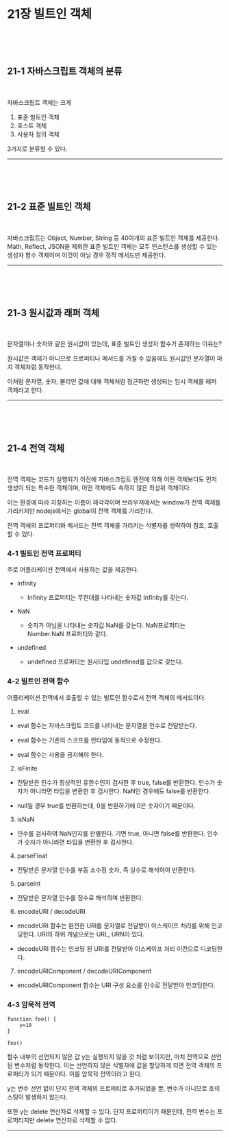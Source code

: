 # 21장 빌트인 객체

<br>
<br>
<br>

## 21-1 자바스크립트 객체의 분류

<br>

자바스크립트 객체는 크게

1. 표준 빌트인 객체
2. 호스트 객체
3. 사용자 정의 객체

3가지로 분류할 수 있다.

---

<br>
<br>
<br>

## 21-2 표준 빌트인 객체

<br>

자바스크립트는 Object, Number, String 등 40여개의 표준 빌트인 객체를 제공한다.
Math, Reflect, JSON을 제외한 표준 빌트인 객체는 모두 인스턴스를 생성할 수 있는 생성자 함수 객체이며 이것이 아닐 경우 정적 메서드만 제공한다.

---

<br>
<br>
<br>

## 21-3 원시값과 래퍼 객체

<br>

문자열이나 숫자와 같은 원시값이 있는데, 표준 빌트인 생성자 함수가 존재하는 이유는?

원시값은 객체가 아니므로 프로퍼티나 메서드를 가질 수 없음에도 원시값인 문자열이 마치 객체처럼 동작한다.

이처럼 문자열, 숫자, 불리언 값에 대해 객체처럼 접근하면 생성되는 임시 객체를 래퍼 객체라고 한다.

---

<br>
<br>
<br>

## 21-4 전역 객체

<br>

전역 객체는 코드가 실행되기 이전에 자바스크립트 엔진에 의해 어떤 객체보다도 먼저 생성이 되는 특수한 객체이며, 어떤 객체에도 속하지 않은 최상위 객체이다.

이는 환경에 따라 지칭하는 이름이 제각각이며 브라우저에서는 window가 전역 객체를 가리키지만 nodejs에서는 global이 전역 객체를 가리킨다.

전역 객체의 프로퍼티와 메서드는 전역 객체를 가리키는 식별자를 생략하여 참조, 호출할 수 있다.

### 4-1 빌트인 전역 프로퍼티

주로 어플리케이션 전역에서 사용하는 값을 제공한다.

- infinity

  - Infinity 프로퍼티는 무한대를 나타내는 숫자값 Infinity를 갖는다.

- NaN

  - 숫자가 아님을 나타내는 숫자값 NaN를 갖는다. NaN프로퍼티는 Number.NaN 프로퍼티와 같다.

- undefined

  - undefined 프로퍼티는 원시타입 undefined를 값으로 갖는다.

### 4-2 빌트인 전역 함수

어플리케이션 전역에서 호출할 수 있는 빌트인 함수로서 전역 객체의 메서드이다.

1. eval

- eval 함수는 자바스크립트 코드를 나타내는 문자열을 인수로 전달받는다.

- eval 함수는 기존의 스코프를 런타임에 동적으로 수정한다.

- eval 함수는 사용을 금지해야 한다.

2. isFinite

- 전달받은 인수가 정상적인 유한수인지 검사한 후 true, false를 반환한다. 인수가 숫자가 아니라면 타입을 변환한 후 검사한다. NaN인 경우에도 false를 반환한다.

- null일 경우 true를 반환하는데, 0을 반환하기에 0은 숫자이기 때문이다.

3. isNaN

- 인수를 검사하여 NaN인지를 판별한다. 기면 true, 아니면 false를 반환한다. 인수가 숫자가 아니라면 타입을 변환한 후 검사한다.

4. parseFloat

- 전달받은 문자열 인수를 부동 소수점 숫자, 즉 실수로 해석하여 반환한다.

5. parseInt

- 전달받은 문자열 인수를 정수로 해석하여 반환한다.

6. encodeURI / decodeURI

- encodeURI 함수는 완전한 URI를 문자열로 전달받아 이스케이프 처리를 위해 인코딩한다. URI의 하위 개념으로는 URL, URN이 있다.

- decodeURI 함수는 인코딩 된 URI를 전달받아 이스케이프 처리 이전으로 디코딩한다.

7. encodeURIComponent / decodeURIComponent

- encodeURIComponent 함수는 URI 구성 요소를 인수로 전달받아 인코딩한다.

### 4-3 암묵적 전역

```
function foo() {
    y=10
}

foo()
```

함수 내부의 선언되지 않은 값 y는 실행되지 않을 것 처럼 보이지만, 마치 전역으로 선언된 변수처럼 동작한다. 이는 선언하지 않은 식별자에 값을 할당하게 되면 전역 객체의 프로퍼티가 되기 때문이다. 이를 암묵적 전역이라고 한다.

y는 변수 선언 없이 단지 전역 객체의 프로퍼티로 추가되었을 뿐, 변수가 아니므로 호이스팅이 발생하지 않는다.

또한 y는 delete 연산자로 삭제할 수 있다. 단지 프로퍼티이기 때문인데, 전역 변수는 프로퍼티지만 delete 연산자로 삭제할 수 없다.

---
